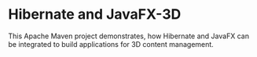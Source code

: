 # Hibernate and JavaFX-3D

This Apache Maven project demonstrates, how Hibernate and JavaFX can be integrated to build applications for 3D content management.